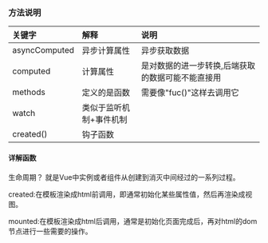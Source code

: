 ### 方法说明
关键字|解释|说明
:---|:---|:---
asyncComputed | 异步计算属性 | 异步获取数据
computed | 计算属性 | 是对数据的进一步转换,后端获取的数据可能不能直接用
methods | 定义的是函数 | 需要像"fuc()"这样去调用它
watch | 类似于监听机制+事件机制 |
created() | 钩子函数 | 


#### 详解函数

生命周期？ 就是Vue中实例或者组件从创建到消灭中间经过的一系列过程。

created:在模板渲染成html前调用，即通常初始化某些属性值，然后再渲染成视图。

mounted:在模板渲染成html后调用，通常是初始化页面完成后，再对html的dom节点进行一些需要的操作。


                   
